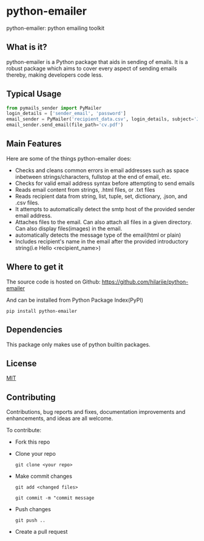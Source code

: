 # python-emailer
python-emailer: python emailing toolkit

## What is it?
python-emailer is a Python package that aids in sending of emails. It is a robust package which aims to cover every aspect of sending emails thereby, making developers code less.

## Typical Usage
```python
from pymails_sender import PyMailer
login_details = ['sender_email', 'password']
email_sender = PyMailer('recipient_data.csv', login_details, subject='Job Application', 'Find attached my cv')
email_sender.send_email(file_path='cv.pdf')

```
## Main Features
Here are some of the things python-emailer does:
* Checks and cleans common errors in email addresses such as space inbetween strings/characters, fullstop at the end of email, etc.
* Checks for valid email address syntax before attempting to send emails
* Reads email content from strings, .html files, or .txt files
* Reads recipient data from string, list, tuple, set, dictionary, .json, and .csv files.
* It attempts to automatically detect the smtp host of the provided sender email address.
* Attaches files to the email. Can also attach all files in a given directory. Can also display files(images) in the email.
* automatically detects the message type of the email(html or plain)
* Includes recipient's name in the email after the provided introductory string(i.e Hello <recipient_name>)

## Where to get it
The source code is hosted on Github: https://github.com/hilariie/python-emailer

And can be installed from Python Package Index(PyPI)

```
pip install python-emailer
```

## Dependencies
This package only makes use of python builtin packages.

## License
[MIT](LICENSE)

## Contributing
Contributions, bug reports and fixes, documentation improvements and enhancements, and ideas are all welcome.

To contribute:
* Fork this repo
* Clone your repo

    `git clone <your repo>`
* Make commit changes

    `git add <changed files>`
    
    `git commit -m "commit message`
* Push changes

    `git push ..`
* Create a pull request